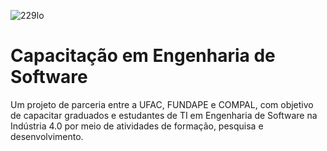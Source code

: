 ![229lo](https://user-images.githubusercontent.com/123272343/230248355-a74f7904-c4f0-4880-86d4-8f467ac5a14a.png)

# Capacitação em Engenharia de Software
Um projeto de parceria entre a UFAC, FUNDAPE e COMPAL, com objetivo de capacitar graduados e estudantes de TI em Engenharia de Software na Indústria 4.0 por meio de atividades de formação, pesquisa e desenvolvimento.
